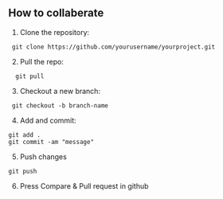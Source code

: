 ## How to collaberate

1. Clone the repository:

```
 git clone https://github.com/yourusername/yourproject.git
```

2. Pull the repo:

```
  git pull
```

3. Checkout a new branch:

```
 git checkout -b branch-name
```

4. Add and commit:

```
git add .
git commit -am "message"
```

5. Push changes

```
git push
```

6. Press Compare & Pull request in github
